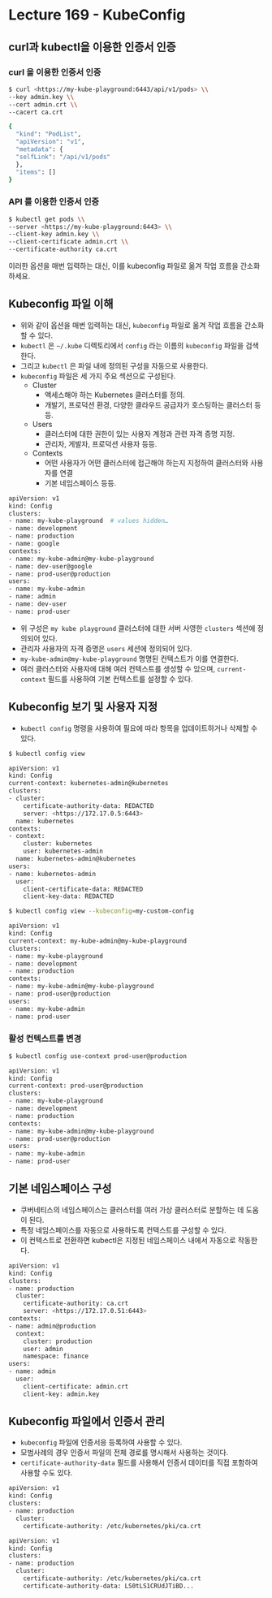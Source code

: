 # Lecture 169 - KubeConfig

## curl과 kubectl을 이용한 인증서 인증

### curl 을 이용한 인증서 인증

```bash
$ curl <https://my-kube-playground:6443/api/v1/pods> \\
--key admin.key \\
--cert admin.crt \\
--cacert ca.crt

{
  "kind": "PodList",
  "apiVersion": "v1",
  "metadata": {
  "selfLink": "/api/v1/pods"
  },
  "items": []
}

```

### API 를 이용한 인증서 인증

```bash
$ kubectl get pods \\
--server <https://my-kube-playground:6443> \\
--client-key admin.key \\
--client-certificate admin.crt \\
--certificate-authority ca.crt

```

이러한 옵션을 매번 입력하는 대신, 이를 kubeconfig 파일로 옮겨 작업 흐름을 간소화하세요.

## Kubeconfig 파일 이해

- 위와 같이 옵션을 매번 입력하는 대신, `kubeconfig` 파일로 옮겨 작업 흐름을 간소화 할 수 있다.
- `kubectl` 은 `~/.kube` 디렉토리에서 `config` 라는 이름의 `kubeconfig` 파일을 검색한다.
- 그리고 `kubectl` 은 파일 내에 정의된 구성을 자동으로 사용한다.
- `kubeconfig` 파일은 세 가지 주요 섹션으로 구성된다.
    - Cluster
        - 액세스해야 하는 Kubernetes 클러스터를 정의.
        - 개발기, 프로덕션 환경, 다양한 클라우드 공급자가 호스팅하는 클러스터 등등.
    - Users
        - 클러스터에 대한 권한이 있는 사용자 계정과 관련 자격 증명 지정.
        - 관리자, 게발자, 프로덕션 사용자 등등.
    - Contexts
        - 어떤 사용자가 어떤 클러스터에 접근해야 하는지 지정하여 클러스터와 사용자를 연결
        - 기본 네임스페이스 등등.

```bash
apiVersion: v1
kind: Config
clusters:
- name: my-kube-playground  # values hidden…
- name: development
- name: production
- name: google
contexts:
- name: my-kube-admin@my-kube-playground
- name: dev-user@google
- name: prod-user@production
users:
- name: my-kube-admin
- name: admin
- name: dev-user
- name: prod-user

```

- 위 구성은 `my kube playground` 클러스터에 대한 서버 사영한 `clusters` 섹션에 정의되어 있다.
- 관리자 사용자의 자격 증명은 `users` 세션에 정의되어 있다.
- `my-kube-admin@my-kube-playground` 명명된 컨텍스트가 이를 연결한다.
- 여러 클러스터와 사용자에 대해 여러 컨텍스트를 생성할 수 있으며, `current-context` 필드를 사용하여 기본 컨텍스트를 설정할 수 있다.

## Kubeconfig 보기 및 사용자 지정

- `kubectl config` 명령을 사용하여 필요에 따라 항목을 업데이트하거나 삭제할 수 있다.

```bash
$ kubectl config view

apiVersion: v1
kind: Config
current-context: kubernetes-admin@kubernetes
clusters:
- cluster:
    certificate-authority-data: REDACTED
    server: <https://172.17.0.5:6443>
  name: kubernetes
contexts:
- context:
    cluster: kubernetes
    user: kubernetes-admin
  name: kubernetes-admin@kubernetes
users:
- name: kubernetes-admin
  user:
    client-certificate-data: REDACTED
    client-key-data: REDACTED

$ kubectl config view --kubeconfig=my-custom-config

apiVersion: v1
kind: Config
current-context: my-kube-admin@my-kube-playground
clusters:
- name: my-kube-playground
- name: development
- name: production
contexts:
- name: my-kube-admin@my-kube-playground
- name: prod-user@production
users:
- name: my-kube-admin
- name: prod-user

```

### 활성 컨텍스트를 변경

```bash
$ kubectl config use-context prod-user@production

apiVersion: v1
kind: Config
current-context: prod-user@production
clusters:
- name: my-kube-playground
- name: development
- name: production
contexts:
- name: my-kube-admin@my-kube-playground
- name: prod-user@production
users:
- name: my-kube-admin
- name: prod-user

```

## 기본 네임스페이스 구성

- 쿠버네티스의 네임스페이스는 클러스터를 여러 가상 클러스터로 분할하는 데 도움이 된다.
- 특정 네임스페이스를 자동으로 사용하도록 컨텍스트를 구성할 수 있다.
- 이 컨텍스트로 전환하면 kubectl은 지정된 네임스페이스 내에서 자동으로 작동한다.

```bash
apiVersion: v1
kind: Config
clusters:
- name: production
  cluster:
    certificate-authority: ca.crt
    server: <https://172.17.0.51:6443>
contexts:
- name: admin@production
  context:
    cluster: production
    user: admin
    namespace: finance
users:
- name: admin
  user:
    client-certificate: admin.crt
    client-key: admin.key

```

## Kubeconfig 파일에서 인증서 관리

- `kubeconfig` 파일에 인증서응 등록하여 사용할 수 있다.
- 모범사례의 경우 인증서 파일의 전체 경로를 명시해서 사용하는 것이다.
- `certificate-authority-data` 필드를 사용해서 인증서 데이터를 직접 포함하여 사용할 수도 있다.

```bash
apiVersion: v1
kind: Config
clusters:
- name: production
  cluster:
    certificate-authority: /etc/kubernetes/pki/ca.crt

```

```bash
apiVersion: v1
kind: Config
clusters:
- name: production
  cluster:
    certificate-authority: /etc/kubernetes/pki/ca.crt
    certificate-authority-data: LS0tLS1CRUdJTiBD...

```